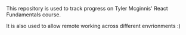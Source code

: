 This repository is used to track progress on Tyler Mcginnis' React Fundamentals course.

It is also used to allow remote working across different envrionments :)
